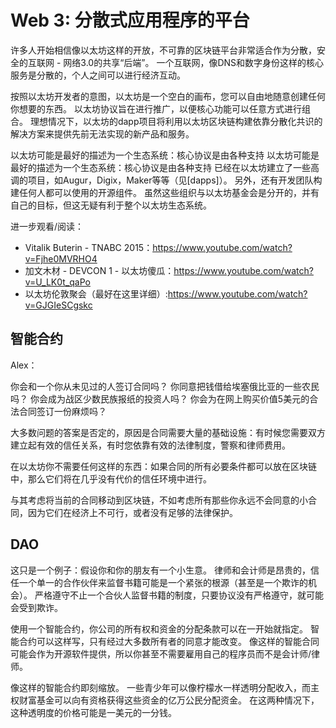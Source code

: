 # Web 3: 分散式应用程序的平台

许多人开始相信像以太坊这样的开放，不可靠的区块链平台非常适合作为分散，安全的互联网 - 网络3.0的共享“后端”。
一个互联网，像DNS和数字身份这样的核心服务是分散的，个人之间可以进行经济互动。

按照以太坊开发者的意图，以太坊是一个空白的画布，您可以自由地随意创建任何你想要的东西。
以太坊协议旨在进行推广，以便核心功能可以任意方式进行组合。
理想情况下，以太坊的dapp项目将利用以太坊区块链构建依靠分散化共识的解决方案来提供先前无法实现的新产品和服务。

以太坊可能是最好的描述为一个生态系统：核心协议是由各种支持
以太坊可能是最好的描述为一个生态系统：核心协议是由各种支持
已经在以太坊建立了一些高调的项目，如Augur，Digix，Maker等等（见[dapps]）。
另外，还有开发团队构建任何人都可以使用的开源组件。
虽然这些组织与以太坊基金会是分开的，并有自己的目标，但这无疑有利于整个以太坊生态系统。

进一步观看/阅读：

- Vitalik Buterin  -  TNABC 2015：<https://www.youtube.com/watch?v=Fjhe0MVRHO4>
- 加文木材 -  DEVCON 1  - 以太坊傻瓜：<https://www.youtube.com/watch?v=U_LK0t_qaPo>
- 以太坊伦敦聚会（最好在这里详细）:<https://www.youtube.com/watch?v=GJGIeSCgskc>

## 智能合约

Alex：

你会和一个你从未见过的人签订合同吗？
你同意把钱借给埃塞俄比亚的一些农民吗？
你会成为战区少数民族报纸的投资人吗？
你会为在网上购买价值5美元的合法合同签订一份麻烦吗？

大多数问题的答案是否定的，原因是合同需要大量的基础设施：有时候您需要双方建立起有效的信任关系，有时您依靠有效的法律制度，警察和律师费用。

在以太坊你不需要任何这样的东西：如果合同的所有必要条件都可以放在区块链中，那么它们将在几乎没有代价的信任环境中进行。

与其考虑将当前的合同移动到区块链，不如考虑所有那些你永远不会同意的小合同，因为它们在经济上不可行，或者没有足够的法律保护。

## DAO

这只是一个例子：假设你和你的朋友有一个小生意。
律师和会计师是昂贵的，信任一个单一的合作伙伴来监督书籍可能是一个紧张的根源（甚至是一个欺诈的机会）。
严格遵守不止一个合伙人监督书籍的制度，只要协议没有严格遵守，就可能会受到欺诈。

使用一个智能合约，你公司的所有权和资金的分配条款可以在一开始就指定。
智能合约可以这样写，只有经过大多数所有者的同意才能改变。
像这样的智能合同可能会作为开源软件提供，所以你甚至不需要雇用自己的程序员而不是会计师/律师。

像这样的智能合约即刻缩放。
一些青少年可以像柠檬水一样透明分配收入，而主权财富基金可以向有资格获得这些资金的亿万公民分配资金。
在这两种情况下，这种透明度的价格可能是一美元的一分钱。

